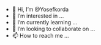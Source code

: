 - 👋 Hi, I’m @Yosefkorda
- 👀 I’m interested in ...
- 🌱 I’m currently learning ...
- 💞️ I’m looking to collaborate on ...
- 📫 How to reach me ...

<!---
Yosefkorda/Yosefkorda is a ✨ special ✨ repository because its `README.md` (this file) appears on your GitHub profile.
You can click the Preview link to take a look at your changes.
--->
